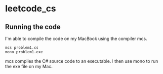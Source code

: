 # leetcode_cs

## Running the code

I'm able to compile the code on my MacBook using the compiler mcs. 

    mcs problem1.cs
    mono problem1.exe

mcs compiles the C# source code to an executable. I then use mono to run the exe file on my Mac.